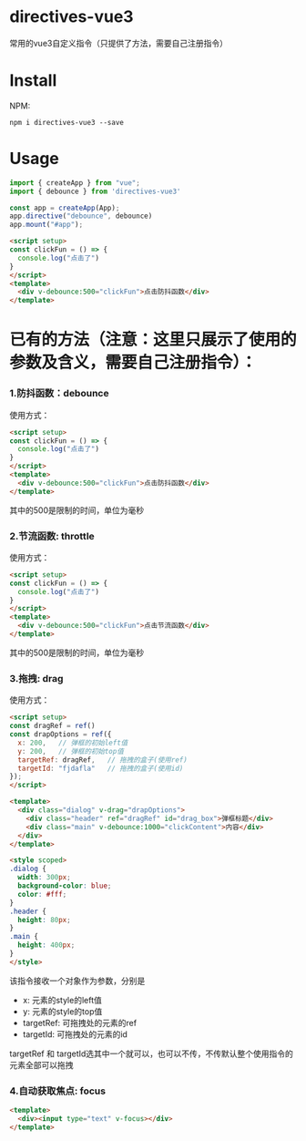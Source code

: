 # directives-vue3
常用的vue3自定义指令（只提供了方法，需要自己注册指令）

# Install
NPM:
```
npm i directives-vue3 --save
```

# Usage
```javascript
import { createApp } from "vue";
import { debounce } from 'directives-vue3'

const app = createApp(App);
app.directive("debounce", debounce)
app.mount("#app");

```

```html
<script setup>
const clickFun = () => {
  console.log("点击了")
}
</script>
<template>
  <div v-debounce:500="clickFun">点击防抖函数</div>
</template>
```

# 已有的方法（注意：这里只展示了使用的参数及含义，需要自己注册指令）：
### 1.防抖函数：debounce
使用方式：
```html
<script setup>
const clickFun = () => {
  console.log("点击了")
}
</script>
<template>
  <div v-debounce:500="clickFun">点击防抖函数</div>
</template>
```
其中的500是限制的时间，单位为毫秒
### 2.节流函数: throttle
使用方式：
```html
<script setup>
const clickFun = () => {
  console.log("点击了")
}
</script>
<template>
  <div v-debounce:500="clickFun">点击节流函数</div>
</template>
```
其中的500是限制的时间，单位为毫秒
### 3.拖拽: drag
使用方式：
```html
<script setup>
const dragRef = ref()
const drapOptions = ref({
  x: 200,   // 弹框的初始left值
  y: 200,   // 弹框的初始top值
  targetRef: dragRef,   // 拖拽的盒子(使用ref)
  targetId: "fjdafla"   // 拖拽的盒子(使用id)
});
</script>

<template>
  <div class="dialog" v-drag="drapOptions">
    <div class="header" ref="dragRef" id="drag_box">弹框标题</div>
    <div class="main" v-debounce:1000="clickContent">内容</div>
  </div>
</template>

<style scoped>
.dialog {
  width: 300px;
  background-color: blue;
  color: #fff;
}
.header {
  height: 80px;
}
.main {
  height: 400px;
}
</style>
```
该指令接收一个对象作为参数，分别是
* x: 元素的style的left值
* y: 元素的style的top值
* targetRef: 可拖拽处的元素的ref
* targetId: 可拖拽处的元素的id

targetRef 和 targetId选其中一个就可以，也可以不传，不传默认整个使用指令的元素全部可以拖拽

### 4.自动获取焦点: focus
```html
<template>
  <div><input type="text" v-focus></div>
</template>
```

